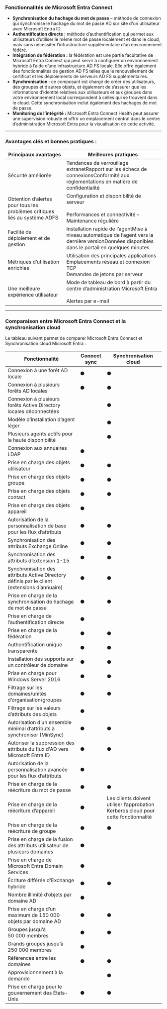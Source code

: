 ### Fonctionnalités de Microsoft Entra Connect

- **Synchronisation du hachage du mot de passe** – méthode de connexion qui synchronise le hachage du mot de passe AD sur site d'un utilisateur avec Microsoft Entra ID.
- **Authentification directe :** méthode d’authentification qui permet aux utilisateurs d’utiliser le même mot de passe localement et dans le cloud, mais sans nécessiter l’infrastructure supplémentaire d’un environnement fédéré.
- **Intégration de fédération :** la fédération est une partie facultative de Microsoft Entra Connect qui peut servir à configurer un environnement hybride à l’aide d’une infrastructure AD FS locale. Elle offre également des fonctionnalités de gestion AD FS telles que le renouvellement de certificat et les déploiements de serveurs AD FS supplémentaires.
- **Synchronisation :** ce composant est chargé de créer des utilisateurs, des groupes et d’autres objets, et également de s’assurer que les informations d’identité relatives aux utilisateurs et aux groupes dans votre environnement local correspondent à celles qui se trouvent dans le cloud. Cette synchronisation inclut également des hachages de mot de passe.
- **Monitoring de l’intégrité :** Microsoft Entra Connect Health peut assurer une supervision robuste et offrir un emplacement central dans le centre d’administration Microsoft Entra pour la visualisation de cette activité.

---
### Avantages clés et bonnes pratiques :

| **Principaux avantages**                                                   | **Meilleures pratiques**                                                                                                                           |
| -------------------------------------------------------------------------- | -------------------------------------------------------------------------------------------------------------------------------------------------- |
| Sécurité améliorée                                                         | Tendances de verrouillage extranetRapport sur les échecs de connexionsConformité aux réglementations en matière de confidentialité                 |
| Obtention d’alertes pour tous les problèmes critiques liés au système ADFS | Configuration et disponibilité de serveur  <br>  <br>Performances et connectivité – Maintenance régulière                                          |
| Facilité de déploiement et de gestion                                      | Installation rapide de l’agentMise à niveau automatique de l’agent vers la dernière versionDonnées disponibles dans le portail en quelques minutes |
| Métriques d’utilisation enrichies                                          | Utilisation des principales applications  <br>Emplacements réseau et connexion TCP  <br>Demandes de jetons par serveur                             |
| Une meilleure expérience utilisateur                                       | Mode de tableau de bord à partir du centre d’administration Microsoft Entra  <br>  <br>Alertes par e-mail                                          |

---
### Comparaison entre Microsoft Entra Connect et la synchronisation cloud

Le tableau suivant permet de comparer Microsoft Entra Connect et Synchronisation cloud Microsoft Entra :

| **Fonctionnalité**                                                                           | **Connect sync** | **Synchronisation cloud**                                                           |
| -------------------------------------------------------------------------------------------- | ---------------- | ----------------------------------------------------------------------------------- |
| Connexion à une forêt AD locale                                                              | ●                | ●                                                                                   |
| Connexion à plusieurs forêts AD locales                                                      | ●                | ●                                                                                   |
| Connexion à plusieurs forêts Active Directory locales déconnectées                           |                  | ●                                                                                   |
| Modèle d’installation d’agent léger                                                          |                  | ●                                                                                   |
| Plusieurs agents actifs pour la haute disponibilité                                          |                  | ●                                                                                   |
| Connexion aux annuaires LDAP                                                                 | ●                |                                                                                     |
| Prise en charge des objets utilisateur                                                       | ●                | ●                                                                                   |
| Prise en charge des objets groupe                                                            | ●                | ●                                                                                   |
| Prise en charge des objets contact                                                           | ●                | ●                                                                                   |
| Prise en charge des objets appareil                                                          | ●                |                                                                                     |
| Autorisation de la personnalisation de base pour les flux d’attributs                        | ●                | ●                                                                                   |
| Synchronisation des attributs Exchange Online                                                | ●                | ●                                                                                   |
| Synchronisation des attributs d’extension 1-15                                               | ●                | ●                                                                                   |
| Synchronisation des attributs Active Directory définis par le client (extensions d’annuaire) | ●                | ●                                                                                   |
| Prise en charge de la synchronisation de hachage de mot de passe                             | ●                | ●                                                                                   |
| Prise en charge de l’authentification directe                                                | ●                |                                                                                     |
| Prise en charge de la fédération                                                             | ●                | ●                                                                                   |
| Authentification unique transparente                                                         | ●                | ●                                                                                   |
| Installation des supports sur un contrôleur de domaine                                       | ●                | ●                                                                                   |
| Prise en charge pour Windows Server 2016                                                     | ●                | ●                                                                                   |
| Filtrage sur les domaines/unités d’organisation/groupes                                      | ●                | ●                                                                                   |
| Filtrage sur les valeurs d’attributs des objets                                              | ●                |                                                                                     |
| Autorisation d’un ensemble minimal d’attributs à synchroniser (MinSync)                      | ●                | ●                                                                                   |
| Autoriser la suppression des attributs du flux d'AD vers Microsoft Entra ID                  | ●                | ●                                                                                   |
| Autorisation de la personnalisation avancée pour les flux d’attributs                        | ●                |                                                                                     |
| Prise en charge de la réécriture du mot de passe                                             | ●                | ●                                                                                   |
| Prise en charge de la réécriture d’appareil                                                  | ●                | Les clients doivent utiliser l’approbation Kerberos cloud pour cette fonctionnalité |
| Prise en charge de la réécriture de groupe                                                   | ●                | ●                                                                                   |
| Prise en charge de la fusion des attributs utilisateur de plusieurs domaines                 | ●                |                                                                                     |
| Prise en charge de Microsoft Entra Domain Services                                           | ●                |                                                                                     |
| Écriture différée d’Exchange hybride                                                         | ●                | ●                                                                                   |
| Nombre illimité d’objets par domaine AD                                                      | ●                |                                                                                     |
| Prise en charge d’un maximum de 150 000 objets par domaine AD                                | ●                | ●                                                                                   |
| Groupes jusqu’à 50 000 membres                                                               | ●                | ●                                                                                   |
| Grands groupes jusqu’à 250 000 membres                                                       | ●                |                                                                                     |
| Références entre les domaines                                                                | ●                | ●                                                                                   |
| Approvisionnement à la demande                                                               |                  | ●                                                                                   |
| Prise en charge pour le gouvernement des États-Unis                                          | ●                | ●                                                                                   |